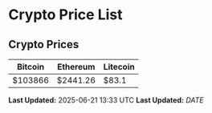 # Crypto Price List

## Crypto Prices
| Bitcoin | Ethereum | Litecoin |
| ------- | -------- | -------- |
| $103866 | $2441.26 | $83.1 |
**Last Updated:** 2025-06-21 13:33 UTC
**Last Updated:** $DATE$
